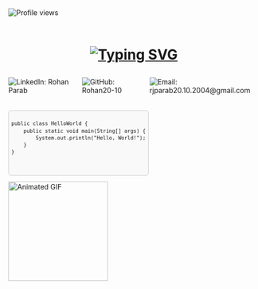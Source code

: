 <div style="display: flex; justify-content: space-between; align-items: flex-start; width: 100%;">
    <div style="margin-top: 10px;">
        <img src="https://komarev.com/ghpvc/?username=Rohan20-10&label=Profile+views&color=blue&style=flat" alt="Profile views" />
    </div>
</div>

<div style="display: flex; justify-content: center; align-items: center; flex-direction: column; margin-top: 20px;">
    <h1 align="center">
        <a href="https://github.com/Rohan20-10">
            <img src="https://readme-typing-svg.herokuapp.com?font=Fira+Code&weight=500&size=30&pause=1000&color=2F6EE0&width=435&lines=Hi%2C+I'm+ROHAN+PARAB" alt="Typing SVG" />
        </a>
    </h1>
    <div style="display: flex; justify-content: flex-start; align-items: flex-start; margin-top: 10px;">
        <a href="https://www.linkedin.com/in/parabrohan2004/" style="text-decoration: none;">
            <img src="https://img.shields.io/badge/-parabrohan2004-blue?style=flat&logo=Linkedin&logoColor=white" alt="LinkedIn: Rohan Parab" />
        </a>
        <a href="https://github.com/Rohan20-10" style="text-decoration: none; margin-left: 10px;">
            <img src="https://img.shields.io/github/followers/Rohan20-10?label=follow&style=social" alt="GitHub: Rohan20-10" />
        </a>
        <a href="mailto:rjparab20.10.2004@gmail.com" style="text-decoration: none; margin-left: 10px;">
            <img src="https://img.shields.io/badge/-rjparab20.10.2004-red?style=social&logo=gmail" alt="Email: rjparab20.10.2004@gmail.com" />
        </a>
    </div>
</div>

<div style="margin-top: 20px;">
    <pre style="display: inline-block; vertical-align: top; margin-right: 20px; padding: 5px; border: 1px solid #ccc; border-radius: 5px; background-color: #f9f9f9; font-size: 12px; line-height: 1.4; overflow-x: auto;">
<code>
public class HelloWorld {
    public static void main(String[] args) {
        System.out.println("Hello, World!");
    }
}
</code>
    </pre>
    <img src="https://i.pinimg.com/originals/91/90/8a/91908ad2f9aef293ed840739a291e9db.gif" style="display: inline-block; width: 200px; height: auto; vertical-align: top;" alt="Animated GIF" />
</div>







<!---
Rohan20-10/Rohan20-10 is a ✨ special ✨ repository because its `README.md` (this file) appears on your GitHub profile.
You can click the Preview link to take a look at your changes.
--->
